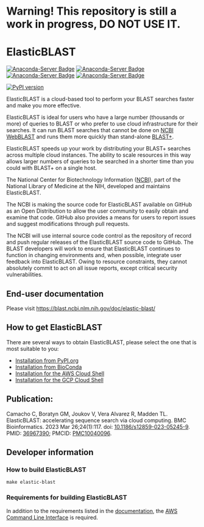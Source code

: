 # Warning! This repository is still a work in progress, DO NOT USE IT.

ElasticBLAST
============

[![Anaconda-Server Badge](https://anaconda.org/bioconda/elastic-blast/badges/version.svg)](https://anaconda.org/bioconda/elastic-blast)
[![Anaconda-Server Badge](https://anaconda.org/bioconda/elastic-blast/badges/latest_release_date.svg)](https://anaconda.org/bioconda/elastic-blast)
[![Anaconda-Server Badge](https://anaconda.org/bioconda/elastic-blast/badges/downloads.svg)](https://anaconda.org/bioconda/elastic-blast)
[![Anaconda-Server Badge](https://anaconda.org/bioconda/elastic-blast/badges/installer/conda.svg)](https://conda.anaconda.org/bioconda)

[![PyPI version](https://badge.fury.io/py/elastic-blast.svg)](https://badge.fury.io/py/elastic-blast)

ElasticBLAST is a cloud-based tool to perform your BLAST searches faster and make you more effective.

ElasticBLAST is ideal for users who have a large number (thousands or more) of queries to BLAST or who prefer to use cloud infrastructure for their searches.  It can run BLAST searches that cannot be done on [NCBI WebBLAST](https://blast.ncbi.nlm.nih.gov) and runs them more quickly than stand-alone [BLAST+](https://www.ncbi.nlm.nih.gov/books/NBK279690/).

ElasticBLAST speeds up your work by distributing your BLAST+ searches across multiple cloud instances. The ability to scale resources in this way allows larger numbers of queries to be searched in a shorter time than you could with BLAST+ on a single host.

The National Center for Biotechnology Information ([NCBI](https://www.ncbi.nlm.nih.gov)), part of the National Library of
Medicine at the NIH, developed and maintains ElasticBLAST.

The NCBI is making the source code for ElasticBLAST available on GitHub as an
Open Distribution to allow the user community to easily obtain and examine
that code.  GitHub also provides a means for users to report issues and
suggest modifications through pull requests. 

The NCBI will use internal source code control as the repository of record and
push regular releases of the ElasticBLAST
source code to GitHub.  The BLAST developers will work to ensure that
ElasticBLAST continues to function in 
changing environments and, when possible, integrate user feedback into
ElasticBLAST.  Owing to resource constraints, 
they cannot absolutely commit to act on all issue reports, except critical
security vulnerabilities.

End-user documentation
----------------------

Please visit https://blast.ncbi.nlm.nih.gov/doc/elastic-blast/

How to get ElasticBLAST
-----------------------

There are several ways to obtain ElasticBLAST, please select the one that is
most suitable to you:

* [Installation from PyPI.org][1]
* [Installation from BioConda][2]
* [Installation for the AWS Cloud Shell][3]
* [Installation for the GCP Cloud Shell][4]


Publication:
------------

Camacho C, Boratyn GM, Joukov V, Vera Alvarez R, Madden TL. ElasticBLAST: accelerating sequence search via cloud computing. BMC Bioinformatics. 2023 Mar 26;24(1):117. doi: [10.1186/s12859-023-05245-9](https://bmcbioinformatics.biomedcentral.com/articles/10.1186/s12859-023-05245-9). PMID: [36967390](https://pubmed.ncbi.nlm.nih.gov/36967390/); PMCID: [PMC10040096](https://www.ncbi.nlm.nih.gov/pmc/articles/PMC10040096/).


Developer information
---------------------

### How to build ElasticBLAST

    make elastic-blast

### Requirements for building ElasticBLAST

In addition to the requirements listed in the [documentation][5], the [AWS Command Line Interface][6] is required.


[1]: https://blast.ncbi.nlm.nih.gov/doc/elastic-blast/tutorials/pypi-install.html#tutorial-pypi
[2]: https://blast.ncbi.nlm.nih.gov/doc/elastic-blast/tutorials/conda-install.html#tutorial-conda
[3]: https://blast.ncbi.nlm.nih.gov/doc/elastic-blast/quickstart-aws.html#get-elasticblast
[4]: https://blast.ncbi.nlm.nih.gov/doc/elastic-blast/quickstart-gcp.html#get-elasticblast
[5]: https://blast.ncbi.nlm.nih.gov/doc/elastic-blast/requirements.html
[6]: https://aws.amazon.com/cli/
